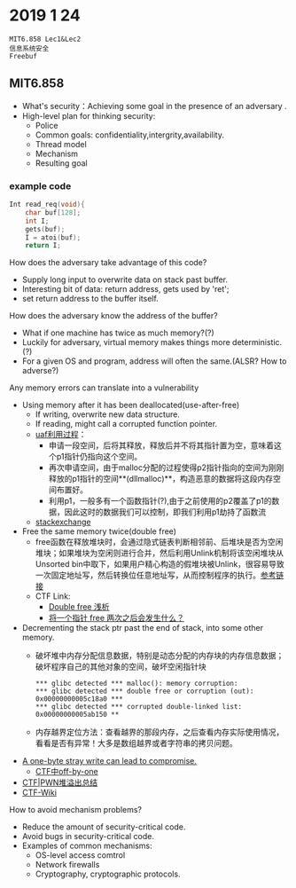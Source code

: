 # 2019 1 24
```
MIT6.858 Lec1&Lec2
信息系统安全
Freebuf
```
## MIT6.858
- What's security：Achieving some goal in the presence of an adversary .
- High-level plan for thinking security:
	- Police
	- Common goals: confidentiality,intergrity,availability.
	- Thread model
	- Mechanism
	- Resulting goal
### example code
```C
Int read_req(void){
	char buf[128];
	int I;
	gets(buf);
	I = atoi(buf);
	return I;
```
How does the adversary take advantage of this code?

- Supply long input to overwrite data on stack past buffer.
- Interesting bit of data: return address, gets used by 'ret';
- set return address to the buffer itself.

How does the adversary know the address of the buffer?

- What if one machine has twice as much memory?(?)
- Luckily for adversary, virtual memory makes things more deterministic.(?)
- For a given OS and program, address will often the same.(ALSR? How to adverse?)

Any memory errors can translate into a vulnerability

- Using memory after it has been deallocated(use-after-free)
	- If writing, overwrite new data structure.
	- If reading, might call a corrupted function pointer.
	- [uaf利用过程](https://www.anquanke.com/post/id/85281)：
		- 申请一段空间，后将其释放，释放后并不将其指针置为空，意味着这个p1指针仍指向这个空间。
		- 再次申请空间，由于malloc分配的过程使得p2指针指向的空间为刚刚释放的p1指针的空间**(dllmalloc)**，构造恶意的数据将这段内存空间布置好。
		- 利用p1，一般多有一个函数指针(?),由于之前使用的p2覆盖了p1的数据，因此这时的数据我们可以控制，即我们利用p1劫持了函数流
	- [stackexchange](https://security.stackexchange.com/questions/20371/from-a-technical-standpoint-how-does-the-zero-day-internet-explorer-vulnerabili)
- Free the same memory twice(double free)
	- free函数在释放堆块时，会通过隐式链表判断相邻前、后堆块是否为空闲堆块；如果堆块为空闲则进行合并，然后利用Unlink机制将该空闲堆块从Unsorted bin中取下，如果用户精心构造的假堆块被Unlink，很容易导致一次固定地址写，然后转换位任意地址写，从而控制程序的执行。[参考链接](http://d0m021ng.github.io/2017/02/24/PWN/Linux堆漏洞之Double-free/)
	- CTF Link:
		- [Double free 浅析](https://wooyun.js.org/drops/Double%20Free%E6%B5%85%E6%9E%90.html)
		- [将一个指针 free 两次之后会发生什么？](https://zhuanlan.zhihu.com/p/30513886)
- Decrementing the stack ptr past the end of stack, into some other memory.
	- 破坏堆中内存分配信息数据，特别是动态分配的内存块的内存信息数据；破坏程序自己的其他对象的空间，破坏空闲指针块
		
		```*** glibc detected *** free(): invalid pointer:
        *** glibc detected *** malloc(): memory corruption:
        *** glibc detected *** double free or corruption (out): 0x00000000005c18a0 ***
        *** glibc detected *** corrupted double-linked list: 0x00000000005ab150 **‌
	    ```
	- 内存越界定位方法：查看越界的那段内存，之后查看内存实际使用情况，看看是否有异常！大多是数组越界或者字符串的拷贝问题。
- [A one-byte stray write can lead to compromise.](https://www.openwall.com/lists/oss-security/2014/08/26/2)
	- [CTF中off-by-one](https://ctf-wiki.github.io/ctf-wiki/pwn/linux/glibc-heap/off_by_one/)
- [CTF|PWN堆溢出总结](https://www.freebuf.com/articles/system/171261.html)
- [CTF-Wiki](https://ctf-wiki.github.io/ctf-wiki/)


How to avoid mechanism problems?

- Reduce the amount of security-critical code.
- Avoid bugs in security-critical code.
- Examples of common mechanisms:
	- OS-level access comtrol
	- Network firewalls
	- Cryptography, cryptographic protocols.
